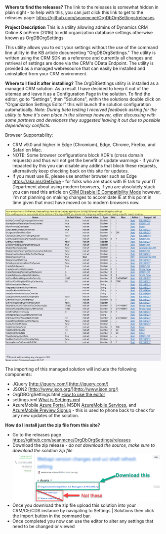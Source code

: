 **Where to find the releases?**
The link to the releases is somewhat hidden in plain sight - to help with this, you can just click this link to get to the releases page: https://github.com/seanmcne/OrgDbOrgSettings/releases 

**Project Description**
This is a utility allowing admins of Dynamics CRM Online & onPrem (2016) to edit  organization database settings otherwise known as OrgDBOrgSettings

This utility allows you to edit your settings without the use of the command line utility in the KB article documenting "OrgDBOrgSettings."  The utility is written using the CRM SDK as a reference and currently all changes and retrieval of settings are done via the CRM's OData Endpoint.  The utility is provided as a managed webresource that can easily be installed and uninstalled from your CRM environment.  

**Where to I find it after installing?**
The OrgDBSettings utility is installed as a managed CRM solution. As a result I have decided to keep it out of the sitemap and leave it as a Configuration Page in the solution.  To find the editor, go to "Settings", then "Solutions", within the solutions double click on "Organization Settings Editor" this will launch the solution configuration automatically. 
_Note: During beta testing I received feedback asking for the utility to have it's own place in the sitemap however, after discussing with some partners and developers they suggested leaving it out due to possible dependency conflicts._

Browser Supportability: 
- CRM v9.0 and higher in Edge (Chromium), Edge, Chrome, Firefox, and Safari on Mac.
- NOTE: Some browser configurations block XDR's (cross domain requests) and thus will not get the benefit of update warnings - if you're impacted by this you can disable any addins that block these requests, alternatively keep checking back on this site for updates. 
- If you must use IE, please use another browser such as Edge https://aka.ms/GetEdge - for folks who are stuck with IE talk to your IT Department about using modern browsers, if you are absolutely stuck you can read this article on [CRM Disable IE Compatibility Mode](CRM-Disable-IE-Compatibility-Mode) however, I'm not planning on making changes to accomidate IE at this point in time given that most have moved on to modern browsers now. 

![](Home_OrgDbOrgSettings2013UR1.png)

The importing of this managed solution will include the following components: 
- JQuery [http://jquery.com/](http://jquery.com/)
- JSON2 [http://www.json.org/](http://www.json.org/)
- OrgDBOrgSettings.html [How to use the editor](How-to-use-the-editor)
- settings.xml [What is Settings.xml](What-is-Settings.xml)
- AzureMobile [Azure Portal](http://manage.windowsazure.com), MSDN [AzureMobile Services](http://msdn.microsoft.com/en-us/library/windowsazure/jj554228.aspx), and [AzureMobile Preview Signup](http://manage.windowsazure.com/?WT.mc_id=IXT001_prelimtext2012preview_MSDNLibrary) - this is used to phone back to check for any new updates of the solution. 

**How do I install just the zip file from this site?**
- Go to the releases page https://github.com/seanmcne/OrgDbOrgSettings/releases 
- Download the zip release - *do not download the source, make sure to download the solution zip file* 
![](Home_OrgDbOrgSettingsDownload1.png)
- Once you download the zip file upload this solution into your CRM/CE/CDS instance by navigating to Settings | Solutions then click the Import button in the command bar. 
- Once completed you now can use the editor to alter any settings that need to be changed or viewed
